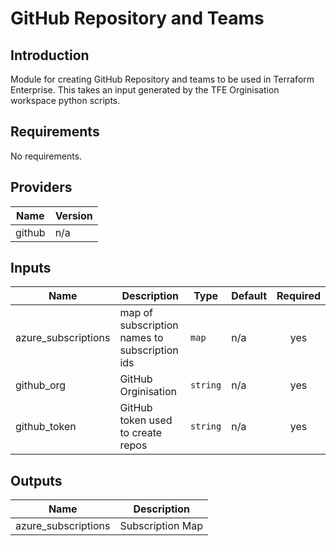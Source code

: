 # GitHub Repository and Teams

## Introduction
Module for creating GitHub Repository and teams to be used in Terraform Enterprise.
This takes an input generated by the TFE Orginisation workspace python scripts.
<br />

<!--- BEGIN_TF_DOCS --->
## Requirements

No requirements.

## Providers

| Name | Version |
|------|---------|
| github | n/a |

## Inputs

| Name | Description | Type | Default | Required |
|------|-------------|------|---------|:--------:|
| azure\_subscriptions | map of subscription names to subscription ids | `map` | n/a | yes |
| github\_org | GitHub Orginisation | `string` | n/a | yes |
| github\_token | GitHub token used to create repos | `string` | n/a | yes |

## Outputs

| Name | Description |
|------|-------------|
| azure\_subscriptions | Subscription Map |

<!--- END_TF_DOCS --->